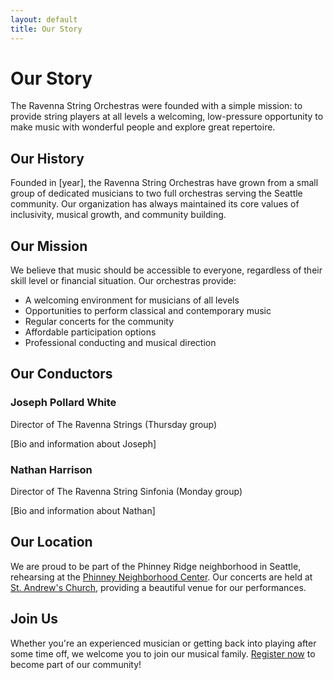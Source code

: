```yaml
---
layout: default
title: Our Story
---
```


# Our Story

The Ravenna String Orchestras were founded with a simple mission: to provide string players at all levels a welcoming, low-pressure opportunity to make music with wonderful people and explore great repertoire.

## Our History

Founded in [year], the Ravenna String Orchestras have grown from a small group of dedicated musicians to two full orchestras serving the Seattle community. Our organization has always maintained its core values of inclusivity, musical growth, and community building.

## Our Mission

We believe that music should be accessible to everyone, regardless of their skill level or financial situation. Our orchestras provide:

- A welcoming environment for musicians of all levels
- Opportunities to perform classical and contemporary music
- Regular concerts for the community
- Affordable participation options
- Professional conducting and musical direction

## Our Conductors

### Joseph Pollard White
Director of The Ravenna Strings (Thursday group)

[Bio and information about Joseph]

### Nathan Harrison
Director of The Ravenna String Sinfonia (Monday group)

[Bio and information about Nathan]

## Our Location

We are proud to be part of the Phinney Ridge neighborhood in Seattle, rehearsing at the [Phinney Neighborhood Center](https://www.phinneycenter.org/about/locations). Our concerts are held at [St. Andrew's Church](https://saintandrewsseattle.org), providing a beautiful venue for our performances.

## Join Us

Whether you're an experienced musician or getting back into playing after some time off, we welcome you to join our musical family. [Register now](/register) to become part of our community! 